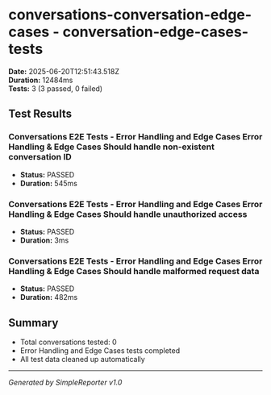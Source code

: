 # conversations-conversation-edge-cases - conversation-edge-cases-tests

**Date:** 2025-06-20T12:51:43.518Z  
**Duration:** 12484ms  
**Tests:** 3 (3 passed, 0 failed)

## Test Results


### Conversations E2E Tests - Error Handling and Edge Cases Error Handling & Edge Cases Should handle non-existent conversation ID
- **Status:** PASSED
- **Duration:** 545ms



### Conversations E2E Tests - Error Handling and Edge Cases Error Handling & Edge Cases Should handle unauthorized access
- **Status:** PASSED
- **Duration:** 3ms



### Conversations E2E Tests - Error Handling and Edge Cases Error Handling & Edge Cases Should handle malformed request data
- **Status:** PASSED
- **Duration:** 482ms



## Summary

- Total conversations tested: 0
- Error Handling and Edge Cases tests completed
- All test data cleaned up automatically

---
*Generated by SimpleReporter v1.0*
